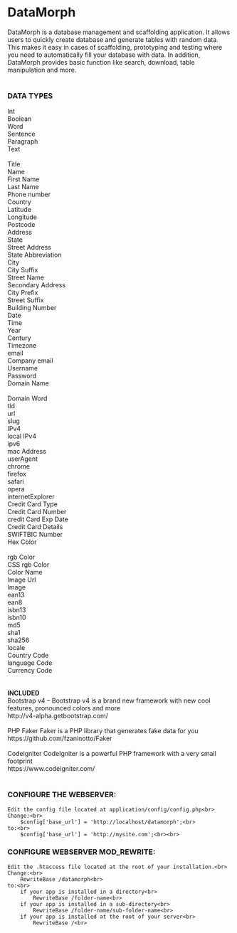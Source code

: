 # DataMorph
DataMorph is a database management and scaffolding application. It allows users to quickly create database and generate tables with random data. This makes it easy in cases of scaffolding, prototyping and testing where you need to automatically fill your database with data. In addition, DataMorph provides basic function like search, download, table manipulation and more. 
<br><br>
<h3>DATA TYPES</h3>
Int<br>
Boolean<br>
Word<br>
Sentence<br>
Paragraph<br>
Text<br><br>
Title<br>
Name<br>
First Name<br>
Last Name<br>
Phone number<br>
Country<br>
Latitude<br>
Longitude<br>
Postcode<br>
Address<br>
State<br>
Street Address<br>
State Abbreviation<br>
City<br>
City Suffix<br>
Street Name<br>
Secondary Address<br>
City Prefix<br>
Street Suffix<br>
Building Number<br>
Date<br>
Time<br>
Year<br>
Century<br>
Timezone<br>
email<br>
Company email<br>
Username<br>
Password<br>
Domain Name<br><br>
Domain Word<br>
tld<br>
url<br>
slug<br>
IPv4<br>
local IPv4<br>
ipv6<br>
mac Address<br>
userAgent<br>
chrome<br>
firefox<br>
safari<br>
opera<br>
internetExplorer<br>
Credit Card Type<br>
Credit Card Number<br>
credit Card Exp Date<br>
Credit Card Details<br>
SWIFTBIC Number<br>
Hex Color<br><br>
rgb Color<br>
CSS rgb Color<br>
Color Name<br>
Image Url<br>
Image<br>
ean13<br>
ean8<br>
isbn13<br>
isbn10<br>
md5<br>
sha1<br>
sha256<br>
locale<br>
Country Code<br>
language Code<br>
Currency Code<br>
<br><br>
<strong>INCLUDED</strong><br>
Bootstrap v4 – Bootstrap v4 is a brand new framework with new cool features, pronounced colors and more <br>
http://v4-alpha.getbootstrap.com/<br><br>
PHP Faker Faker is a PHP library that generates fake data for you <br>
https://github.com/fzaninotto/Faker<br><br>
Codeigniter CodeIgniter is a powerful PHP framework with a very small footprint <br>
https://www.codeigniter.com/<br><br>

<h3>CONFIGURE THE WEBSERVER:</h3>

	Edit the config file located at application/config/config.php<br>
	Change:<br>
		$config['base_url'] = 'http://localhost/datamorph';<br>
	to:<br>
		$config['base_url'] = 'http://mysite.com';<br><br>

<h3>CONFIGURE WEBSERVER MOD_REWRITE:</h3>

	Edit the .htaccess file located at the root of your installation.<br>
	Change:<br>
		RewriteBase /datamorph<br>
	to:<br>
		if your app is installed in a directory<br>
			RewriteBase /folder-name<br>
		if your app is installed in a sub-directory<br>
			RewriteBase /folder-name/sub-folder-name<br>
		if your app is installed at the root of your server<br>
			RewriteBase /<br>
